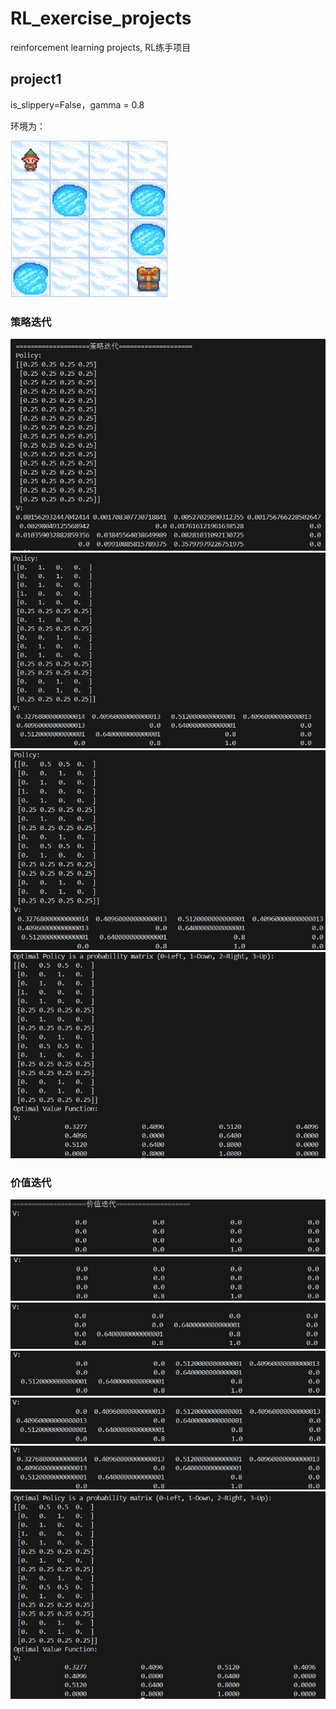 # RL_exercise_projects
reinforcement learning projects, RL练手项目

## project1
is_slippery=False，gamma = 0.8

环境为：

![alt text](markdown_image/image-4.png)
### 策略迭代

![alt text](markdown_image/image.png)
![alt text](markdown_image/image-1.png)
![alt text](markdown_image/image-2.png)
![alt text](markdown_image/image-3.png)

### 价值迭代

![alt text](markdown_image/image-5.png)
![alt text](markdown_image/image-6.png)
![alt text](markdown_image/image-7.png)
![alt text](markdown_image/image-8.png)
![alt text](markdown_image/image-9.png)
![alt text](markdown_image/image-10.png)
![alt text](markdown_image/image-11.png)
